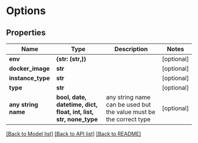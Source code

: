 # Options


## Properties
Name | Type | Description | Notes
------------ | ------------- | ------------- | -------------
**env** | **{str: (str,)}** |  | [optional] 
**docker_image** | **str** |  | [optional] 
**instance_type** | **str** |  | [optional] 
**type** | **str** |  | [optional] 
**any string name** | **bool, date, datetime, dict, float, int, list, str, none_type** | any string name can be used but the value must be the correct type | [optional]

[[Back to Model list]](../README.md#documentation-for-models) [[Back to API list]](../README.md#documentation-for-api-endpoints) [[Back to README]](../README.md)


